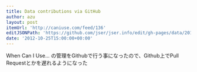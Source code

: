 ```yaml
---
title: Data contributions via GitHub
author: azu
layout: post
itemUrl: 'http://caniuse.com/feed/136'
editJSONPath: 'https://github.com/jser/jser.info/edit/gh-pages/data/2012/10/index.json'
date: '2012-10-25T15:00:00+00:00'
---
```

When Can I Use... の管理をGithubで行う事になったので、Github上でPull Requestとかを遅れるようになった
